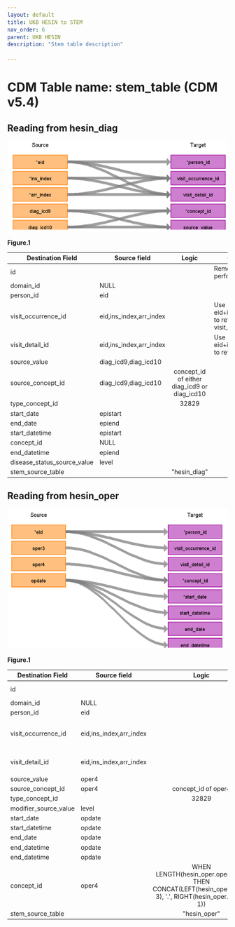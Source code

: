 ```yaml
---
layout: default
title: UKB HESIN to STEM
nav_order: 6
parent: UKB HESIN
description: "Stem table description"

---
```


# CDM Table name: stem_table (CDM v5.4)

## Reading from hesin_diag

![](../images/image9.png)

**Figure.1**

| Destination Field | Source field | Logic | Comment field |
| --- | --- | :---: | --- |
| id|||Removed for performance reasons|
| domain_id | NULL | | | 
| person_id | eid | | | 
| visit_occurrence_id |eid,ins_index,arr_index | | Use eid+ins_index+arr_index to retrieve visit_occurrence_id |
| visit_detail_id|eid,ins_index,arr_index ||Use eid+ins_index+arr_index to retrieve visit_detail_id |
| source_value| diag_icd9,diag_icd10 |||
| source_concept_id | diag_icd9,diag_icd10 | concept_id of either diag_icd9 or diag_icd10 | |
| type_concept_id |  | 32829 | |
| start_date | epistart | | |
| end_date | epiend | | |
| start_datetime | epistart |   | |
| concept_id  | NULL |  |  |
| end_datetime | epiend| | |
| disease_status_source_value | level| | |
| stem_source_table | | "hesin_diag" | |
 
## Reading from hesin_oper

![](../images/image10.png)

**Figure.1**

| Destination Field | Source field | Logic | Comment field |
| --- | --- | :---: | --- |
| id|||Removed for performance reasons|
| domain_id | NULL | | | 
| person_id | eid | | | 
| visit_occurrence_id |eid,ins_index,arr_index | | Use eid+ins_index+arr_index to retrieve visit_occurrence_id |
| visit_detail_id|eid,ins_index,arr_index ||Use eid+ins_index+arr_index to retrieve visit_detail_id |
| source_value| oper4|||
| source_concept_id | oper4 | concept_id of oper4 | |
| type_concept_id |  | 32829 | |
| modifier_source_value | level | | |
| start_date | opdate | | |
| start_datetime | opdate |   | |
| end_date | opdate | | |
| end_datetime | opdate | | |
| end_datetime | opdate | | |
| concept_id  | oper4 | WHEN LENGTH(hesin_oper.oper4) = 4 THEN CONCAT(LEFT(hesin_oper.oper4, 3), '.', RIGHT(hesin_oper.oper4, 1))  |  |
| stem_source_table | | "hesin_oper" | |